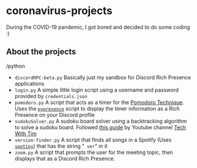 # coronavirus-projects
During the COVID-19 pandemic, I got bored and decided to do some coding :)

## About the projects

/python
- `discordRPC-beta.py` Basically just my sandbox for Discord Rich Presence applications
- `login.py` A simple little login script using a username and password provided by `credentials.json`
- `pomodoro.py` A script that acts as a timer for the [Pomodoro Technique](https://wikipedia.org/wiki/Pomodoro_Technique). Uses the [`pypresence`](https://github.com/qwertyquerty/pypresence) script to display the timer information as a Rich Presence on your Discord profile
- `sudokuSolver.py` A sudoku board solver using a backtracking algorithm to solve a sudoku board. Followed [this guide](https://www.youtube.com/playlist?list=PLzMcBGfZo4-kE3aF6Y0wNBNih7hWRAU2o) by Youtube channel [Tech With Tim](https://www.youtube.com/channel/UC4JX40jDee_tINbkjycV4Sg)
- `version-finder.py` A script that finds all songs in a Spotify (Uses [`spotipy`](https://github.com/plamere/spotipy)) that has the string "` ver`" in it
- `zoom.py` A script that prompts the user for the meeting topic, then displays that as a Discord Rich Presence.